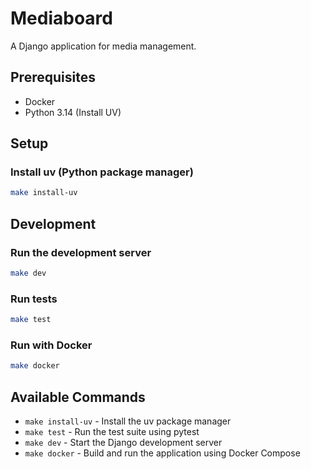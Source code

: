 # Mediaboard

A Django application for media management.

## Prerequisites

- Docker
- Python 3.14 (Install UV)

## Setup

### Install uv (Python package manager)

```bash
make install-uv
```

## Development

### Run the development server

```bash
make dev
```

### Run tests

```bash
make test
```

### Run with Docker

```bash
make docker
```

## Available Commands

- `make install-uv` - Install the uv package manager
- `make test` - Run the test suite using pytest
- `make dev` - Start the Django development server
- `make docker` - Build and run the application using Docker Compose
